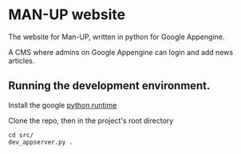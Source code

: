 # MAN-UP website

The website for Man-UP, written in python for Google Appengine.

A CMS where admins on Google Appengine can login and add news articles.

## Running the development environment.

Install the google
[python runtime](https://developers.google.com/appengine/docs/python/gettingstartedpython27/devenvironment)

Clone the repo, then in the project's root directory

    cd src/
    dev_appserver.py .


